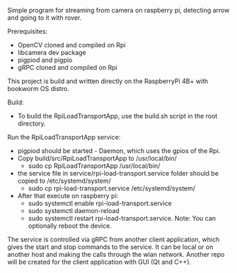 Simple program for streaming from camera on raspberry pi, detecting arrow and going to it with rover.

Prerequisites:
- OpenCV cloned and compiled on Rpi
- libcamera dev package
- pigpiod and pigpio
- gRPC cloned and compiled on Rpi

This project is build and written directly on the RaspberryPi 4B+ with bookworm OS distro.

Build:
- To build the RpiLoadTransportApp, use the build.sh script in the root directory.

Run the RpiLoadTransportApp service:
- pigpiod should be started - Daemon, which uses the gpios of the Rpi.
- Copy build/src/RpiLoadTransportApp to /usr/local/bin/
	- sudo cp RpiLoadTransportApp /usr/local/bin/
- the service file in service/rpi-load-transport.service folder should be copied to /etc/systemd/system/
	- sudo cp rpi-load-transport.service /etc/systemd/system/
- After that execute on raspberry pi:
	- sudo systemctl enable rpi-load-transport.service
	- sudo systemctl daemon-reload
	- sudo systemctl restart rpi-load-transport.service.
Note: You can optionally reboot the device.

The service is controlled via gRPC from another client application, which gives the start and stop commands
to the service. It can be local or on another host and making the calls through the wlan network.
Another repo will be created for the client application with GUI (Qt and C++).


